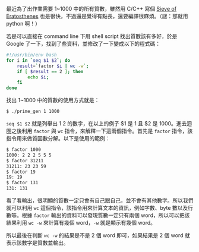 <!--
[date]: 2013-05-14
[title]: 在 CLI 下產生質數表
[name]: generate-prime-number-under-cli
[tag]: CLI | 命令列介面, Unix, prime | 質數
-->

最近為了出作業需要 1~1000 中的所有質數，雖然用 C/C++ 寫個 [Sieve of Eratosthenes][sieve] 也是很快，不過還是覺得有點長，還要編譯很麻煩。（謎：那就用 python 啊！）

若是可以直接在 command line 下用 shell script 找出質數該有多好，於是 Google 了一下，找到了些資料，並修改了一下變成以下的程式碼：

```bash
#!/usr/bin/env bash
for i in `seq $1 $2`; do
	result=`factor $i | wc -w`;
	if [ $result == 2 ]; then
		echo $i;
	fi
done
```

找出 1~1000 中的質數的使用方式就是：

```bash
$ ./prime_gen 1 1000
```

`seq $1 $2` 就是列舉出 $1~$2 的數字，在以上的例子 $1 是 1 且 $2 是 1000。進去迴圈之後利用 `factor` 與 `wc` 指令，來解釋一下這兩個指令。首先是 `factor` 指令，該指令用來做質因數分解。以下是使用的範例：

```bash
$ factor 1000
1000: 2 2 2 5 5 5
$ factor 31211
31211: 23 23 59
$ factor 19
19: 19
$ factor 131
131: 131
```

看了看輸出，很明顯的質數一定只會有自己跟自己，並不會有其他數字。所以我們就可以利用 `wc` 這個指令，該指令用來計算文本的資訊，例如字數、byte 數以及行數等。根據 `factor` 輸出的資料可以發現質數一定只有兩個 word，所以可以把該結果利用 `wc -w` 來計算有幾個 word，`-w` 就是顯示有幾個 word。

所以最後在判斷 `wc -w` 的結果是不是 2 個 word 即可，如果結果是 2 個 word 就表示該數字是質數並輸出。
	
[sieve]: http://blog.kuoe0.tw/posts/2009/10/23/prime-table-sieve-of-eratosthenes
